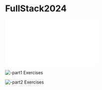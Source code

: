 # FullStack2024

![-part0 Exercises](Part0/report.md)

![-part1 Exercises](Part1/)

![-part2 Exercises](Part2/)